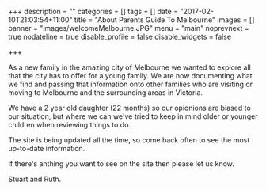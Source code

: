 +++
description = ""
categories = []
tags = []
date = "2017-02-10T21:03:54+11:00"
title = "About Parents Guide To Melbourne"
images = []
banner = "images/welcomeMelbourne.JPG"
menu = "main"
noprevnext = true
nodateline = true
disable_profile = false
disable_widgets = false

+++

As a new family in the amazing city of Melbourne we wanted to explore all that the city has to offer for a young family. We are now documenting what we find and passing that information onto other families who are visiting or moving to Melbourne and the surrounding areas in Victoria.

We have a 2 year old daughter (22 months) so our opionions are biased to our situation, but where we can we've tried to keep in mind older or younger children when reviewing things to do.

The site is being updated all the time, so come back often to see the most up-to-date information.

If there's anthing you want to see on the site then please let us know.

Stuart and Ruth.